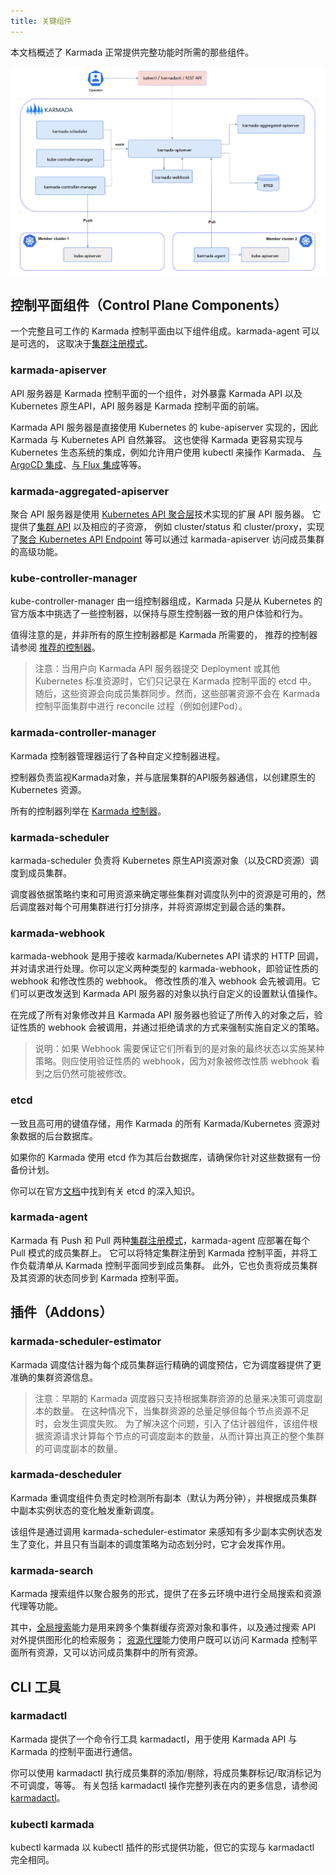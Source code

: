 ```yaml
---
title: 关键组件
---
```

本文档概述了 Karmada 正常提供完整功能时所需的那些组件。

![components](../resources/general/components.png)

## 控制平面组件（Control Plane Components）

一个完整且可工作的 Karmada 控制平面由以下组件组成。karmada-agent 可以是可选的，
这取决于[集群注册模式](../userguide/clustermanager/cluster-registration)。

### karmada-apiserver

API 服务器是 Karmada 控制平面的一个组件，对外暴露 Karmada API 以及 Kubernetes 原生API，API 服务器是 Karmada 控制平面的前端。

Karmada API 服务器是直接使用 Kubernetes 的 kube-apiserver 实现的，因此 Karmada 与 Kubernetes API 自然兼容。
这也使得 Karmada 更容易实现与 Kubernetes 生态系统的集成，例如允许用户使用 kubectl 来操作 Karmada、
[与 ArgoCD 集成](../userguide/cicd/working-with-argocd)、[与 Flux 集成](../userguide/cicd/working-with-flux)等等。

### karmada-aggregated-apiserver

聚合 API 服务器是使用 [Kubernetes API 聚合层](https://kubernetes.io/zh-cn/docs/concepts/extend-kubernetes/api-extension/apiserver-aggregation/)技术实现的扩展 API 服务器。
它提供了[集群 API](https://github.com/karmada-io/karmada/blob/master/pkg/apis/cluster/types.go) 以及相应的子资源，
例如 cluster/status 和 cluster/proxy，实现了[聚合 Kubernetes API Endpoint](../userguide/globalview/aggregated-api-endpoint) 等可以通过 karmada-apiserver 访问成员集群的高级功能。

### kube-controller-manager

kube-controller-manager 由一组控制器组成，Karmada 只是从 Kubernetes 的官方版本中挑选了一些控制器，以保持与原生控制器一致的用户体验和行为。

值得注意的是，并非所有的原生控制器都是 Karmada 所需要的，
推荐的控制器请参阅 [推荐的控制器](../administrator/configuration/configure-controllers#必需的控制器)。

> 注意：当用户向 Karmada API 服务器提交 Deployment 或其他 Kubernetes 标准资源时，它们只记录在 Karmada 控制平面的 etcd 中。
> 随后，这些资源会向成员集群同步。然而，这些部署资源不会在 Karmada 控制平面集群中进行 reconcile 过程（例如创建Pod）。

### karmada-controller-manager

Karmada 控制器管理器运行了各种自定义控制器进程。

控制器负责监视Karmada对象，并与底层集群的API服务器通信，以创建原生的 Kubernetes 资源。

所有的控制器列举在 [Karmada 控制器](../administrator/configuration/configure-controllers/#karmada-控制器)。

### karmada-scheduler

karmada-scheduler 负责将 Kubernetes 原生API资源对象（以及CRD资源）调度到成员集群。

调度器依据策略约束和可用资源来确定哪些集群对调度队列中的资源是可用的，然后调度器对每个可用集群进行打分排序，并将资源绑定到最合适的集群。

### karmada-webhook

karmada-webhook 是用于接收 karmada/Kubernetes API 请求的 HTTP 回调，并对请求进行处理。你可以定义两种类型的 karmada-webhook，即验证性质的 webhook 和修改性质的 webhook。
修改性质的准入 webhook 会先被调用。它们可以更改发送到 Karmada API 服务器的对象以执行自定义的设置默认值操作。

在完成了所有对象修改并且 Karmada API 服务器也验证了所传入的对象之后，验证性质的 webhook 会被调用，并通过拒绝请求的方式来强制实施自定义的策略。

> 说明：如果 Webhook 需要保证它们所看到的是对象的最终状态以实施某种策略。则应使用验证性质的 webhook，因为对象被修改性质 webhook 看到之后仍然可能被修改。

### etcd

一致且高可用的键值存储，用作 Karmada 的所有 Karmada/Kubernetes 资源对象数据的后台数据库。

如果你的 Karmada 使用 etcd 作为其后台数据库，请确保你针对这些数据有一份备份计划。

你可以在官方[文档](https://etcd.io/docs/)中找到有关 etcd 的深入知识。

### karmada-agent

Karmada 有 Push 和 Pull 两种[集群注册模式](../userguide/clustermanager/cluster-registration)，karmada-agent 应部署在每个 Pull 模式的成员集群上。
它可以将特定集群注册到 Karmada 控制平面，并将工作负载清单从 Karmada 控制平面同步到成员集群。 
此外，它也负责将成员集群及其资源的状态同步到 Karmada 控制平面。

## 插件（Addons）

### karmada-scheduler-estimator

Karmada 调度估计器为每个成员集群运行精确的调度预估，它为调度器提供了更准确的集群资源信息。

> 注意：早期的 Karmada 调度器只支持根据集群资源的总量来决策可调度副本的数量。
> 在这种情况下，当集群资源的总量足够但每个节点资源不足时，会发生调度失败。
> 为了解决这个问题，引入了估计器组件，该组件根据资源请求计算每个节点的可调度副本的数量，从而计算出真正的整个集群的可调度副本的数量。

### karmada-descheduler

Karmada 重调度组件负责定时检测所有副本（默认为两分钟），并根据成员集群中副本实例状态的变化触发重新调度。

该组件是通过调用 karmada-scheduler-estimator 来感知有多少副本实例状态发生了变化，并且只有当副本的调度策略为动态划分时，它才会发挥作用。

### karmada-search

Karmada 搜索组件以聚合服务的形式，提供了在多云环境中进行全局搜索和资源代理等功能。

其中，[全局搜索](../tutorials/karmada-search/)能力是用来跨多个集群缓存资源对象和事件，以及通过搜索 API 对外提供图形化的检索服务；
[资源代理](../userguide/globalview/proxy-global-resource/)能力使用户既可以访问 Karmada 控制平面所有资源，又可以访问成员集群中的所有资源。

## CLI 工具

### karmadactl

Karmada 提供了一个命令行工具 karmadactl，用于使用 Karmada API 与 Karmada 的控制平面进行通信。

你可以使用 karmadactl 执行成员集群的添加/剔除，将成员集群标记/取消标记为不可调度，等等。
有关包括 karmadactl 操作完整列表在内的更多信息，请参阅 [karmadactl](../reference/karmadactl/karmadactl-commands/karmadactl)。

### kubectl karmada

kubectl karmada 以 kubectl 插件的形式提供功能，但它的实现与 karmadactl 完全相同。
